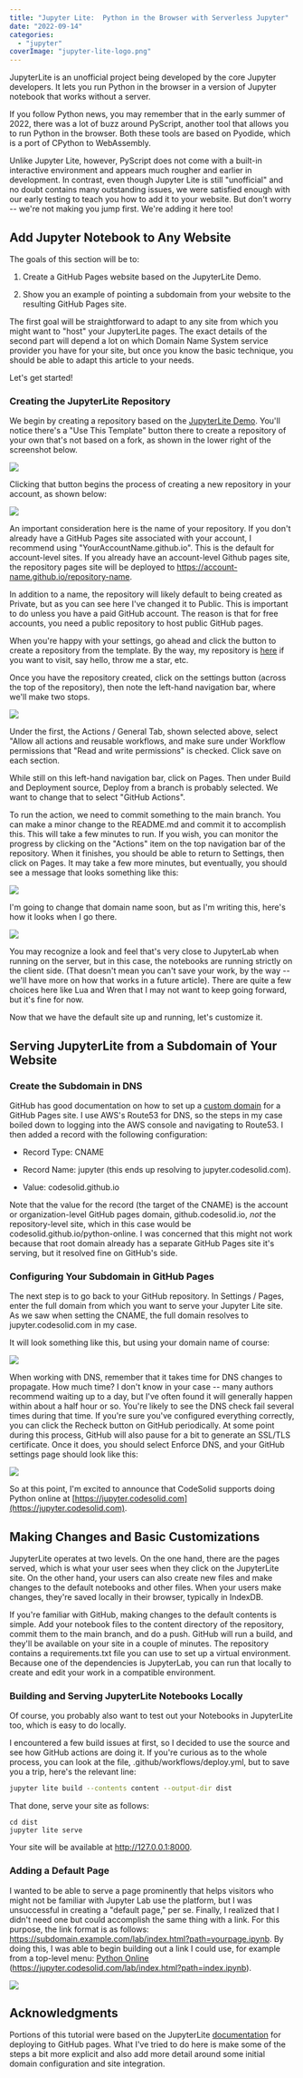 ```yaml
---
title: "Jupyter Lite:  Python in the Browser with Serverless Jupyter"
date: "2022-09-14"
categories: 
  - "jupyter"
coverImage: "jupyter-lite-logo.png"
---
```


JupyterLite is an unofficial project being developed by the core Jupyter developers. It lets you run Python in the browser in a version of Jupyter notebook that works without a server.

If you follow Python news, you may remember that in the early summer of 2022, there was a lot of buzz around PyScript, another tool that allows you to run Python in the browser. Both these tools are based on Pyodide, which is a port of CPython to WebAssembly.

Unlike Jupyter Lite, however, PyScript does not come with a built-in interactive environment and appears much rougher and earlier in development. In contrast, even though Jupyter Lite is still "unofficial" and no doubt contains many outstanding issues, we were satisfied enough with our early testing to teach you how to add it to your website. But don't worry -- we're not making you jump first. We're adding it here too!

## Add Jupyter Notebook to Any Website

The goals of this section will be to:

1. Create a GitHub Pages website based on the JupyterLite Demo.

3. Show you an example of pointing a subdomain from your website to the resulting GitHub Pages site.

The first goal will be straightforward to adapt to any site from which you might want to "host" your JupyterLite pages. The exact details of the second part will depend a lot on which Domain Name System service provider you have for your site, but once you know the basic technique, you should be able to adapt this article to your needs.

Let's get started!

### Creating the JupyterLite Repository

We begin by creating a repository based on the [JupyterLite Demo](https://github.com/jupyterlite/demo). You'll notice there's a "Use This Template" button there to create a repository of your own that's not based on a fork, as shown in the lower right of the screenshot below.

![](images/image-13-1024x247.png)

Clicking that button begins the process of creating a new repository in your account, as shown below:

![](images/image-14.png)

An important consideration here is the name of your repository. If you don't already have a GitHub Pages site associated with your account, I recommend using "YourAccountName.github.io". This is the default for account-level sites. If you already have an account-level Github pages site, the repository pages site will be deployed to https://account-name.github.io/repository-name.  
  
In addition to a name, the repository will likely default to being created as Private, but as you can see here I've changed it to Public. This is important to do unless you have a paid GitHub account. The reason is that for free accounts, you need a public repository to host public GitHub pages.

When you're happy with your settings, go ahead and click the button to create a repository from the template. By the way, my repository is [here](https://github.com/CodeSolid/python-online) if you want to visit, say hello, throw me a star, etc.

Once you have the repository created, click on the settings button (across the top of the repository), then note the left-hand navigation bar, where we'll make two stops.

![](images/image-18.png)

Under the first, the Actions / General Tab, shown selected above, select "Allow all actions and reusable workflows, and make sure under Workflow permissions that "Read and write permissions" is checked. Click save on each section.

While still on this left-hand navigation bar, click on Pages. Then under Build and Deployment source, Deploy from a branch is probably selected. We want to change that to select "GitHub Actions".

To run the action, we need to commit something to the main branch. You can make a minor change to the README.md and commit it to accomplish this. This will take a few minutes to run. If you wish, you can monitor the progress by clicking on the "Actions" item on the top navigation bar of the repository. When it finishes, you should be able to return to Settings, then click on Pages. It may take a few more minutes, but eventually, you should see a message that looks something like this:

![](images/image-19.png)

I'm going to change that domain name soon, but as I'm writing this, here's how it looks when I go there.

![](images/image-20-1024x666.png)

You may recognize a look and feel that's very close to JupyterLab when running on the server, but in this case, the notebooks are running strictly on the client side. (That doesn't mean you can't save your work, by the way -- we'll have more on how that works in a future article). There are quite a few choices here like Lua and Wren that I may not want to keep going forward, but it's fine for now.

Now that we have the default site up and running, let's customize it.

## Serving JupyterLite from a Subdomain of Your Website

### Create the Subdomain in DNS

GitHub has good documentation on how to set up a [custom domain](https://docs.github.com/en/pages/configuring-a-custom-domain-for-your-github-pages-site/managing-a-custom-domain-for-your-github-pages-site#about-custom-domain-configuration) for a GitHub Pages site. I use AWS's Route53 for DNS, so the steps in my case boiled down to logging into the AWS console and navigating to Route53. I then added a record with the following configuration:

- Record Type: CNAME

- Record Name: jupyter (this ends up resolving to jupyter.codesolid.com).

- Value: codesolid.github.io

Note that the value for the record (the target of the CNAME) is the account or organization-level GitHub pages domain, github.codesolid.io, _not_ the repository-level site, which in this case would be codesolid.github.io/python-online. I was concerned that this might not work because that root domain already has a separate GitHub Pages site it's serving, but it resolved fine on GitHub's side.

### Configuring Your Subdomain in GitHub Pages

The next step is to go back to your GitHub repository. In Settings / Pages, enter the full domain from which you want to serve your Jupyter Lite site. As we saw when setting the CNAME, the full domain resolves to jupyter.codesolid.com in my case.

It will look something like this, but using your domain name of course:

![](images/image-22-1024x297.png)

When working with DNS, remember that it takes time for DNS changes to propagate. How much time? I don't know in your case -- many authors recommend waiting up to a day, but I've often found it will generally happen within about a half hour or so. You're likely to see the DNS check fail several times during that time. If you're sure you've configured everything correctly, you can click the Recheck button on GitHub periodically. At some point during this process, GitHub will also pause for a bit to generate an SSL/TLS certificate. Once it does, you should select Enforce DNS, and your GitHub settings page should look like this:

![](images/image-24.png)

So at this point, I'm excited to announce that CodeSolid supports doing Python online at [https://jupyter.codesolid.com](https://jupyter.codesolid.com).

## Making Changes and Basic Customizations

JupyterLite operates at two levels. On the one hand, there are the pages served, which is what your user sees when they click on the JupyterLite site. On the other hand, your users can also create new files and make changes to the default notebooks and other files. When your users make changes, they're saved locally in their browser, typically in IndexDB.

If you're familiar with GitHub, making changes to the default contents is simple. Add your notebook files to the content directory of the repository, commit them to the main branch, and do a push. GitHub will run a build, and they'll be available on your site in a couple of minutes. The repository contains a requirements.txt file you can use to set up a virtual environment. Because one of the dependencies is JupyterLab, you can run that locally to create and edit your work in a compatible environment.

### Building and Serving JupyterLite Notebooks Locally

Of course, you probably also want to test out your Notebooks in JupyterLite too, which is easy to do locally.

I encountered a few build issues at first, so I decided to use the source and see how GitHub actions are doing it. If you're curious as to the whole process, you can look at the file, .github/workflows/deploy.yml, but to save you a trip, here's the relevant line:

```bash
jupyter lite build --contents content --output-dir dist
```

That done, serve your site as follows:

```
cd dist
jupyter lite serve
```

Your site will be available at http://127.0.0.1:8000.

### Adding a Default Page

I wanted to be able to serve a page prominently that helps visitors who might not be familiar with Jupyter Lab use the platform, but I was unsuccessful in creating a "default page," per se. Finally, I realized that I didn't need one but could accomplish the same thing with a link. For this purpose, the link format is as follows: https://subdomain.example.com/lab/index.html?path=yourpage.ipynb. By doing this, I was able to begin building out a link I could use, for example from a top-level menu: [Python Online](https://jupyter.codesolid.com/lab/index.html?path=index.ipynb "Python Online") (https://jupyter.codesolid.com/lab/index.html?path=index.ipynb).

![](images/image-26.png)

## Acknowledgments

Portions of this tutorial were based on the JupyterLite [documentation](https://jupyterlite.readthedocs.io/en/latest/quickstart/deploy.html) for deploying to GitHub pages. What I've tried to do here is make some of the steps a bit more explicit and also add more detail around some initial domain configuration and site integration.
